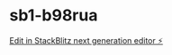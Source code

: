 # sb1-b98rua

[Edit in StackBlitz next generation editor ⚡️](https://stackblitz.com/~/github.com/Swr23/sb1-b98rua)